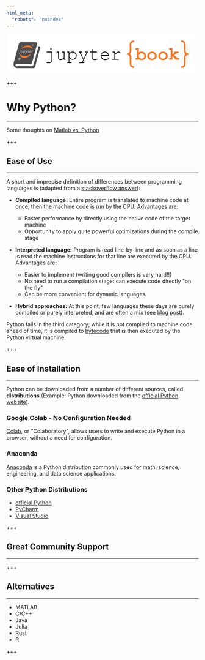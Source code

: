 ```yaml
---
html_meta:
  "robots": "noindex"
---
```


![](../../logo.png)

+++

# Why Python?
<hr>

Some thoughts on [Matlab vs. Python](https://realpython.com/matlab-vs-python/)

+++

## Ease of Use
<hr>

A short and imprecise definition of differences between programming languages is (adapted from a
[stackoverflow answer](https://stackoverflow.com/questions/3265357/compiled-vs-interpreted-languages)):

* **Compiled language:** Entire program is translated to machine code at once, then the machine code is run by the CPU. Advantages are:

  * Faster performance by directly using the native code of the target machine
  * Opportunity to apply quite powerful optimizations during the compile stage

* **Interpreted language:** Program is read line-by-line and as soon as a line is read the machine instructions for that line are executed by the CPU. Advantages are:

  * Easier to implement (writing good compilers is very hard!!)
  * No need to run a compilation stage: can execute code directly "on the fly"
  * Can be more convenient for dynamic languages

* **Hybrid approaches:** At this point, few languages these days are purely compiled or purely interpreted, and are often a mix (see [blog post](https://orangejuiceliberationfront.com/the-difference-between-compiler-and-interpreter/)).

Python falls in the third category; while it is not compiled to machine code ahead of time, it is compiled to [bytecode](https://en.wikipedia.org/wiki/Bytecode) that is then executed by the Python virtual machine.

+++

## Ease of Installation
<hr>

Python can be downloaded from a number of different sources, called **distributions** (Example: Python downloaded from the [official Python website](https://www.python.org/)).

### Google Colab - No Configuration Needed

[Colab](https://colab.research.google.com/), or "Colaboratory", allows users to write and execute Python in a browser, without a need for configuration.

### Anaconda

[Anaconda](https://www.anaconda.com/products/distribution) is a Python distribution commonly used for math, science, engineering, and data science applications.

### Other Python Distributions

* [official Python](https://www.python.org/)
* [PyCharm](https://www.jetbrains.com/pycharm/)
* [Visual Studio](https://visualstudio.microsoft.com/vs/features/python/)

+++

## Great Community Support
<hr>

+++

## Alternatives
<hr>

* MATLAB
* C/C++
* Java
* Julia
* Rust
* R

+++
